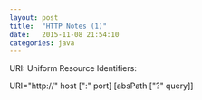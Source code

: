```yaml
---
layout: post
title:  "HTTP Notes (1)"
date:   2015-11-08 21:54:10
categories: java
---
```


URI: Uniform Resource Identifiers:

URI="http://" host \[":" port\] \[absPath \["?" query\]\]